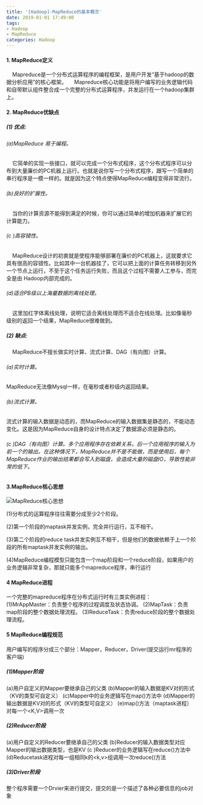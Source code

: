 ```yaml
---
title: '[Hadoop]-MapReduce的基本概念'
date: 2019-01-01 17:49:00
tags: 
- Hadoop
- MapReduce
categories: Hadoop
---
```


#### 1. MapReduce定义
&nbsp;&nbsp;&nbsp;&nbsp;Mapreduce是一个分布式运算程序的编程框架，是用户开发“基于hadoop的数据分析应用”的核心框架。
&nbsp;&nbsp;&nbsp;&nbsp;Mapreduce核心功能是将用户编写的业务逻辑代码和自带默认组件整合成一个完整的分布式运算程序，并发运行在一个hadoop集群上。

#### 2. MapReduce优缺点
##### (1) 优点:
###### (a)MapReduce 易于编程。
&nbsp;&nbsp;&nbsp;&nbsp;它简单的实现一些接口，就可以完成一个分布式程序，这个分布式程序可以分布到大量廉价的PC机器上运行。也就是说你写一个分布式程序，跟写一个简单的串行程序是一模一样的。就是因为这个特点使得MapReduce编程变得非常流行。

###### (b)良好的扩展性。
&nbsp;&nbsp;&nbsp;&nbsp;当你的计算资源不能得到满足的时候，你可以通过简单的增加机器来扩展它的计算能力。

###### (c )高容错性。
&nbsp;&nbsp;&nbsp;&nbsp;MapReduce设计的初衷就是使程序能够部署在廉价的PC机器上，这就要求它具有很高的容错性。比如其中一台机器挂了，它可以把上面的计算任务转移到另外一个节点上运行，不至于这个任务运行失败，而且这个过程不需要人工参与，而完全是由 Hadoop内部完成的。
###### (d)适合PB级以上海量数据的离线处理。
&nbsp;&nbsp;&nbsp;&nbsp;这里加红字体离线处理，说明它适合离线处理而不适合在线处理。比如像毫秒级别的返回一个结果，MapReduce很难做到。

##### (2) 缺点:
&nbsp;&nbsp;&nbsp;&nbsp;MapReduce不擅长做实时计算、流式计算、DAG（有向图）计算。
###### (a)实时计算。
MapReduce无法像Mysql一样，在毫秒或者秒级内返回结果。

###### (b)流式计算。
流式计算的输入数据是动态的，而MapReduce的输入数据集是静态的，不能动态变化。这是因为MapReduce自身的设计特点决定了数据源必须是静态的。

###### (c )DAG（有向图）计算。多个应用程序存在依赖关系，后一个应用程序的输入为前一个的输出。在这种情况下，MapReduce并不是不能做，而是使用后，每个MapReduce作业的输出结果都会写入到磁盘，会造成大量的磁盘IO，导致性能非常的低下。

#### 3.MapReduce核心思想
![MapReduce核心思想](https://imgconvert.csdnimg.cn/aHR0cHM6Ly91cGxvYWQtaW1hZ2VzLmppYW5zaHUuaW8vdXBsb2FkX2ltYWdlcy80MzkxNDA3LTgzMDc3ZjIwYzUyNmM4MzEucG5n?x-oss-process=image/format,png)

(1)分布式的运算程序往往需要分成至少2个阶段。

(2)第一个阶段的maptask并发实例，完全并行运行，互不相干。

(3)第二个阶段的reduce task并发实例互不相干，但是他们的数据依赖于上一个阶段的所有maptask并发实例的输出。

(4)MapReduce编程模型只能包含一个map阶段和一个reduce阶段，如果用户的业务逻辑非常复杂，那就只能多个mapreduce程序，串行运行

#### 4 MapReduce进程
一个完整的mapreduce程序在分布式运行时有三类实例进程：
(1)MrAppMaster：负责整个程序的过程调度及状态协调。
(2)MapTask：负责map阶段的整个数据处理流程。
(3)ReduceTask：负责reduce阶段的整个数据处理流程。

#### 5 MapReduce编程规范
用户编写的程序分成三个部分：Mapper，Reducer，Driver(提交运行mr程序的客户端)
##### (1)Mapper阶段

(a)用户自定义的Mapper要继承自己的父类
(b)Mapper的输入数据是KV对的形式（KV的类型可自定义）
(c)Mapper中的业务逻辑写在map()方法中
(d)Mapper的输出数据是KV对的形式（KV的类型可自定义）
(e)map()方法（maptask进程）对每一个<K,V>调用一次

##### (2)Reducer阶段

(a)用户自定义的Reducer要继承自己的父类
(b)Reducer的输入数据类型对应Mapper的输出数据类型，也是KV
(c )Reducer的业务逻辑写在reduce()方法中
(d)Reducetask进程对每一组相同k的<k,v>组调用一次reduce()方法

##### (3)Driver阶段
整个程序需要一个Drvier来进行提交，提交的是一个描述了各种必要信息的job对象
